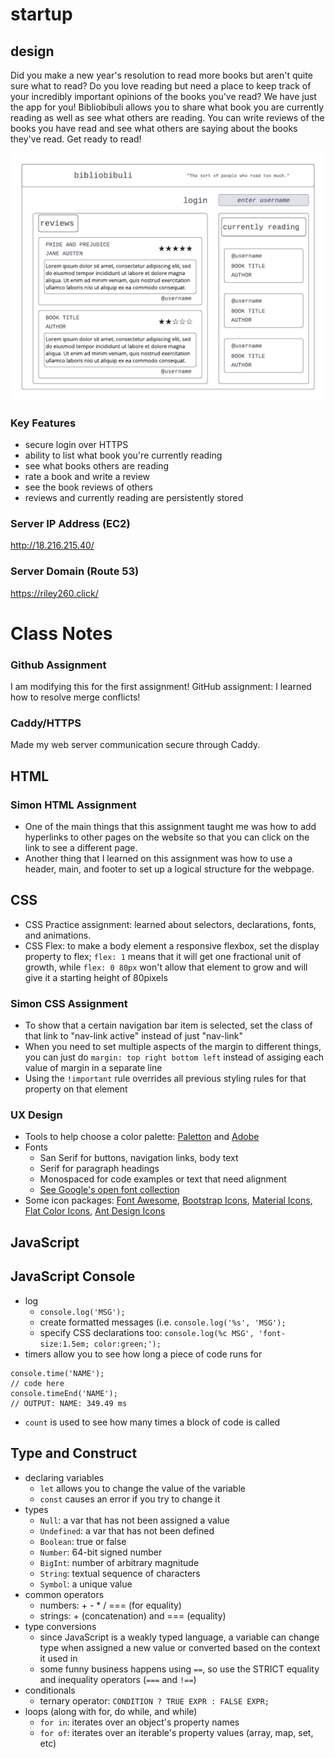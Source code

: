 # startup


## design

Did you make a new year's resolution to read more books but aren't quite sure what to read? Do you love reading but need a place to keep track of your incredibly important opinions of the books you've read? We have just the app for you! Bibliobibuli allows you to share what book you are currently reading as well as see what others are reading. You can write reviews of the books you have read and see what others are saying about the books they've read. Get ready to read!

![wireframe of page design](bibliobibuli-wireframe.png)


### Key Features
* secure login over HTTPS
* ability to list what book you're currently reading
* see what books others are reading
* rate a book and write a review
* see the book reviews of others
* reviews and currently reading are persistently stored

### Server IP Address (EC2)

http://18.216.215.40/

### Server Domain (Route 53)

https://riley260.click/

# Class Notes 
### Github Assignment
I am modifying this for the first assignment!
GitHub assignment: I learned how to resolve merge conflicts!

### Caddy/HTTPS
Made my web server communication secure through Caddy. 

## HTML

### Simon HTML Assignment
- One of the main things that this assignment taught me was how to add hyperlinks to other pages on the website so that you can click on the link to see a different page. 
- Another thing that I learned on this assignment was how to use a header, main, and footer to set up a logical structure for the webpage. 

## CSS
- CSS Practice assignment: learned about selectors, declarations, fonts, and animations. 
- CSS Flex: to make a body element a responsive flexbox, set the display property to flex; `flex: 1` means that it will get one fractional unit of growth, while `flex: 0 80px` won't allow that element to grow and will give it a starting height of 80pixels

### Simon CSS Assignment
- To show that a certain navigation bar item is selected, set the class of that link to "nav-link active" instead of just "nav-link"
- When you need to set multiple aspects of the margin to different things, you can just do `margin: top right bottom left` instead of assiging each value of margin in a separate line
- Using the `!important` rule overrides all previous styling rules for that property on that element

### UX Design
- Tools to help choose a color palette: [Paletton](https://paletton.com/) and [Adobe](https://color.adobe.com/create/color-wheel)
- Fonts
  - San Serif for buttons, navigation links, body text
  - Serif for paragraph headings
  - Monospaced for code examples or text that need alignment
  - [See Google's open font collection](https://fonts.google.com/about)
- Some icon packages: [Font Awesome](https://fontawesome.com/), [Bootstrap Icons](https://icons.getbootstrap.com/), [Material Icons](http://google.github.io/material-design-icons/), [Flat Color Icons](https://github.com/icons8/flat-color-icons), [Ant Design Icons](https://github.com/ant-design/ant-design-icons)

## JavaScript

## JavaScript Console
- log
  - `console.log('MSG');`
  - create formatted messages (i.e. `console.log('%s', 'MSG');`
  - specify CSS declarations too: `console.log(%c MSG', 'font-size:1.5em; color:green;');`
- timers allow you to see how long a piece of code runs for
```
console.time('NAME');
// code here
console.timeEnd('NAME');
// OUTPUT: NAME: 349.49 ms
```
- `count` is used to see how many times a block of code is called 

## Type and Construct
- declaring variables
  - `let` allows you to change the value of the variable
  - `const` causes an error if you try to change it
- types
  - `Null`: a var that has not been assigned a value
  - `Undefined`: a var that has not been defined
  - `Boolean`: true or false
  - `Number`: 64-bit signed number
  - `BigInt`: number of arbitrary magnitude
  - `String`: textual sequence of characters
  - `Symbol`: a unique value
- common operators
  - numbers: + - * / === (for equality)
  - strings: + (concatenation) and === (equality)
- type conversions
  - since JavaScript is a weakly typed language, a variable can change type when assigned a new value or converted based on the context it used in
  - some funny business happens using `==`, so use the STRICT equality and inequality operators (`===` and `!==`)
- conditionals
  - ternary operator: `CONDITION ? TRUE EXPR : FALSE EXPR;`
- loops (along with for, do while, and while)
  - `for in`: iterates over an object's property names 
  - `for of`: iterates over an iterable's property values (array, map, set, etc)
